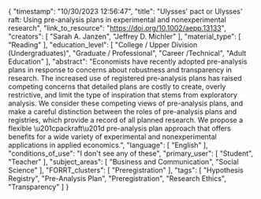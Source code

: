 {
    "timestamp": "10/30/2023 12:56:47",
    "title": "Ulysses' pact or Ulysses' raft: Using pre-analysis plans in experimental and nonexperimental research",
    "link_to_resource": "https://doi.org/10.1002/aepp.13133",
    "creators": [
        "Sarah A. Janzen",
        "Jeffrey D. Michler"
    ],
    "material_type": [
        "Reading"
    ],
    "education_level": [
        "College / Upper Division (Undergraduates)",
        "Graduate / Professional",
        "Career /Technical",
        "Adult Education"
    ],
    "abstract": "Economists have recently adopted pre-analysis plans in response to concerns about robustness and transparency in research. The increased use of registered pre-analysis plans has raised competing concerns that detailed plans are costly to create, overly restrictive, and limit the type of inspiration that stems from exploratory analysis. We consider these competing views of pre-analysis plans, and make a careful distinction between the roles of pre-analysis plans and registries, which provide a record of all planned research. We propose a flexible \u201cpackraft\u201d pre-analysis plan approach that offers benefits for a wide variety of experimental and nonexperimental applications in applied economics.",
    "language": [
        "English"
    ],
    "conditions_of_use": "I don't see any of these",
    "primary_user": [
        "Student",
        "Teacher"
    ],
    "subject_areas": [
        "Business and Communication",
        "Social Science"
    ],
    "FORRT_clusters": [
        "Preregistration"
    ],
    "tags": [
        "Hypothesis Registry",
        "Pre-Analysis Plan",
        "Preregistration",
        "Research Ethics",
        "Transparency"
    ]
}